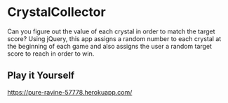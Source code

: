 # CrystalCollector
Can you figure out the value of each crystal in order to match the target score? Using jQuery, this app assigns a random number to each crystal at the beginning of each game and also assigns the user a random target score to reach in order to win.

## Play it Yourself

https://pure-ravine-57778.herokuapp.com/

